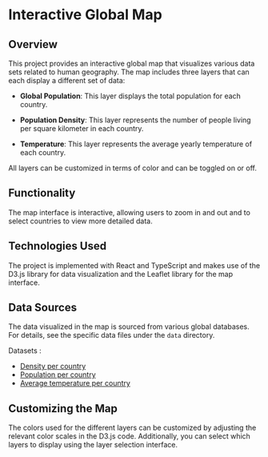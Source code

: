 # Interactive Global Map

## Overview

This project provides an interactive global map that visualizes various data sets related to human geography. The map includes three layers that can each display a different set of data:

- **Global Population**: This layer displays the total population for each country.

- **Population Density**: This layer represents the number of people living per square kilometer in each country.

- **Temperature**: This layer represents the average yearly temperature of each country.

All layers can be customized in terms of color and can be toggled on or off.

## Functionality

The map interface is interactive, allowing users to zoom in and out and to select countries to view more detailed data.

## Technologies Used

The project is implemented with React and TypeScript and makes use of the D3.js library for data visualization and the Leaflet library for the map interface.

## Data Sources

The data visualized in the map is sourced from various global databases. For details, see the specific data files under the `data` directory.

Datasets :

- [Density per country](https://github.com/samayo/country-json/blob/master/src/country-by-population-density.json)
- [Population per country](https://github.com/samayo/country-json/blob/master/src/country-by-population.json)
- [Average temperature per country](https://github.com/samayo/country-json/blob/master/src/country-by-yearly-average-temperature.json)

## Customizing the Map

The colors used for the different layers can be customized by adjusting the relevant color scales in the D3.js code. Additionally, you can select which layers to display using the layer selection interface.
